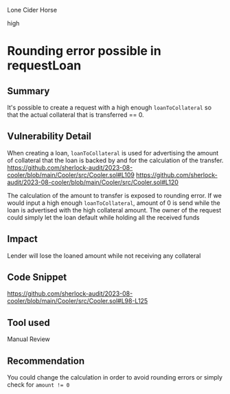 Lone Cider Horse

high

# Rounding error possible in requestLoan
## Summary
It's possible to create a request with a high enough `loanToCollateral` so that the actual collateral that is transferred == 0.
## Vulnerability Detail
When creating a loan, `loanToCollateral` is used for advertising the amount of collateral that the loan is backed by and for the calculation of the transfer. 
https://github.com/sherlock-audit/2023-08-cooler/blob/main/Cooler/src/Cooler.sol#L109
https://github.com/sherlock-audit/2023-08-cooler/blob/main/Cooler/src/Cooler.sol#L120

The calculation of the amount to transfer is exposed to rounding error. 
If we would input a high enough `loanToCollateral`, amount of 0 is send while the loan is advertised with the high collateral amount.
The owner of the request could simply let the loan default while holding all the received funds
## Impact
Lender will lose the loaned amount while not receiving any collateral
## Code Snippet
https://github.com/sherlock-audit/2023-08-cooler/blob/main/Cooler/src/Cooler.sol#L98-L125
## Tool used

Manual Review

## Recommendation
You could change the calculation in order to avoid rounding errors or simply check for `amount != 0`